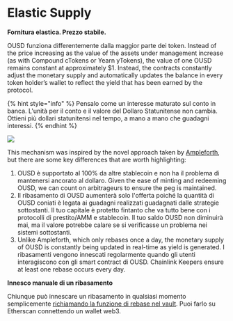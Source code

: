 # Elastic Supply

**Fornitura elastica. Prezzo stabile.**

OUSD funziona differentemente dalla maggior parte dei token. Instead of the price increasing as the value of the assets under management increase (as with Compound cTokens or Yearn yTokens), the value of one OUSD remains constant at approximately $1. Instead, the contracts constantly adjust the monetary supply and automatically updates the balance in every token holder’s wallet to reflect the yield that has been earned by the protocol.&#x20;

{% hint style="info" %}
Pensalo come un interesse maturato sul conto in banca. L'unità per il conto e il valore del Dollaro Statunitense non cambia. Ottieni più dollari statunitensi nel tempo, a mano a mano che guadagni interessi.
{% endhint %}

![](../../.gitbook/assets/ousd\_docs\_graphics\_4.png)

This mechanism was inspired by the novel approach taken by [Ampleforth](https://www.ampleforth.org), but there are some key differences that are worth highlighting:

1. OUSD è supportato al 100% da altre stablecoin e non ha il problema di mantenersi ancorato al dollaro. Given the ease of minting and redeeming OUSD, we can count on arbitrageurs to ensure the peg is maintained.&#x20;
2. Il ribasamento di OUSD aumenterà solo l'offerta poiché la quantità di OUSD coniati è legata ai guadagni realizzati guadagnati dalle strategie sottostanti. Il tuo capitale è protetto fintanto che va tutto bene con i protocolli di prestito/AMM e stablecoin. Il tuo saldo OUSD non diminuirà mai, ma il valore potrebbe calare se si verificasse un problema nei sistemi sottostanti.
3. Unlike Ampleforth, which only rebases once a day, the monetary supply of OUSD is constantly being updated in real-time as yield is generated. I ribasamenti vengono innescati regolarmente quando gli utenti interagiscono con gli smart contract di OUSD. Chainlink Keepers ensure at least one rebase occurs every day.

**Innesco manuale di un ribasamento**

Chiunque può innescare un ribasamento in qualsiasi momento semplicemente [richiamando la funzione di rebase nel vault](https://etherscan.io/address/originvault.eth#writeProxyContract). Puoi farlo su Etherscan connettendo un wallet web3.

